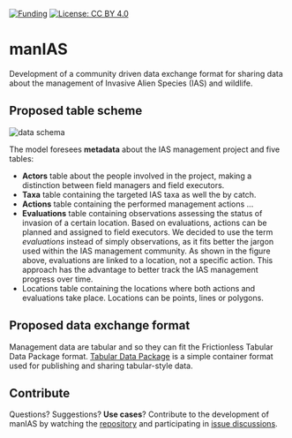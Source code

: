[![Funding](https://img.shields.io/static/v1?label=powered+by&message=LIFE+RIPARIAS&labelColor=323232&color=00a58d)](https://www.riparias.be/)
[![License: CC BY 4.0](https://img.shields.io/badge/License-CC_BY_4.0-blue.svg)](https://creativecommons.org/licenses/by/4.0/)

# manIAS
Development of a community driven data exchange format for sharing data about the management of Invasive Alien Species (IAS) and wildlife.

## Proposed table scheme

![data schema](https://user-images.githubusercontent.com/33662631/175322984-6409370d-d576-4016-bda5-8a1200338a55.png)

The model foresees **metadata** about the IAS management project and five tables:
- **Actors** table about the people involved in the project, making a distinction between field managers and field executors.
- **Taxa** table containing the targeted IAS taxa as well the by catch.
- **Actions** table containing the performed management actions ...
- **Evaluations** table containing observations assessing the status of invasion of a certain location. Based on evaluations, actions can be planned and assigned to field executors. We decided to use the term _evaluations_ instead of simply observations, as it fits better the jargon used within the IAS management community. As shown in the figure above, evaluations are linked to a location, not a specific action. This approach has the advantage to better track the IAS management progress over time.
- Locations table containing the locations where both actions and evaluations take place. Locations can be points, lines or polygons.

## Proposed data exchange format

Management data are tabular and so they can fit the Frictionless Tabular Data Package format. [Tabular Data Package](https://specs.frictionlessdata.io/tabular-data-package/) is a simple container format used for publishing and sharing tabular-style data.

## Contribute

Questions? Suggestions? **Use cases**? Contribute to the development of manIAS by watching the [repository](https://github.com/riparias/manIAS) and participating in [issue discussions](https://github.com/riparias/manIAS/issues).
